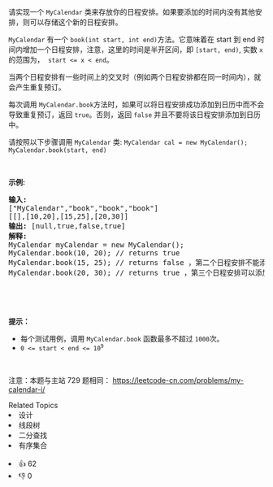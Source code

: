 <p>请实现一个 <code>MyCalendar</code> 类来存放你的日程安排。如果要添加的时间内没有其他安排，则可以存储这个新的日程安排。</p>

<p><code>MyCalendar</code> 有一个 <code>book(int start, int end)</code>方法。它意味着在 start 到 end 时间内增加一个日程安排，注意，这里的时间是半开区间，即 <code>[start, end)</code>, 实数&nbsp;<code>x</code> 的范围为， &nbsp;<code>start &lt;= x &lt; end</code>。</p>

<p>当两个日程安排有一些时间上的交叉时（例如两个日程安排都在同一时间内），就会产生重复预订。</p>

<p>每次调用 <code>MyCalendar.book</code>方法时，如果可以将日程安排成功添加到日历中而不会导致重复预订，返回 <code>true</code>。否则，返回 <code>false</code>&nbsp;并且不要将该日程安排添加到日历中。</p>

<p>请按照以下步骤调用 <code>MyCalendar</code> 类: <code>MyCalendar cal = new MyCalendar();</code> <code>MyCalendar.book(start, end)</code></p>

<p>&nbsp;</p>

<p><strong>示例:</strong></p>

<pre>
<strong>输入:
</strong>["MyCalendar","book","book","book"]
[[],[10,20],[15,25],[20,30]]
<strong>输出:</strong> [null,true,false,true]
<strong>解释:</strong> 
MyCalendar myCalendar = new MyCalendar();
MyCalendar.book(10, 20); // returns true 
MyCalendar.book(15, 25); // returns false ，第二个日程安排不能添加到日历中，因为时间 15 已经被第一个日程安排预定了
MyCalendar.book(20, 30); // returns true ，第三个日程安排可以添加到日历中，因为第一个日程安排并不包含时间 20 
</pre>

<p>&nbsp;</p>

<p>&nbsp;</p>

<p><strong>提示：</strong></p>

<ul> 
 <li>每个测试用例，调用&nbsp;<code>MyCalendar.book</code>&nbsp;函数最多不超过&nbsp;<code>1000</code>次。</li> 
 <li><code>0 &lt;= start &lt; end &lt;= 10<sup>9</sup></code></li> 
</ul>

<p>&nbsp;</p>

<p>
 <meta charset="UTF-8" />注意：本题与主站 729&nbsp;题相同：&nbsp;<a href="https://leetcode-cn.com/problems/my-calendar-i/">https://leetcode-cn.com/problems/my-calendar-i/</a></p>

<div><div>Related Topics</div><div><li>设计</li><li>线段树</li><li>二分查找</li><li>有序集合</li></div></div><br><div><li>👍 62</li><li>👎 0</li></div>
